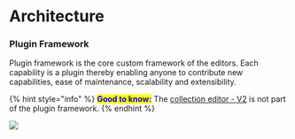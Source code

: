# Architecture

### Plugin Framework

Plugin framework is the core custom framework of the editors. Each capability is a plugin thereby enabling anyone to contribute new capabilities, ease of maintenance, scalability and extensibility.

{% hint style="info" %}
<mark style="color:blue;">**Good to know:**</mark>  The [collection editor - V2](collection-editor-v2/) is not part of the plugin framework.
{% endhint %}

![](<../../../.gitbook/assets/Screenshot from 2021-11-24 13-06-27.png>)
